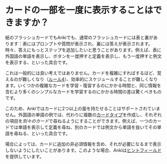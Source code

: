 # カードの一部を一度に表示することはできますか？

紙のフラッシュカードでもAnkiでも、通常のフラッシュカードには表と裏があります：表にはプロンプトや質問が表示され、裏には答えが表示されます。時々、答えにもっとステップを追加したいと思うことがあります。例えば、表に外国語の単語を表示し、ボタンを一度押すと定義を表示し、もう一度押すと例文を表示する、といった具合です。

これは一般的には良い考えではありません。カードを複雑にすればするほど、覚えるのが難しくなり（[ルール4](http://www.supermemo.com/articles/20rules.htm)）、効率的にスケジュールすることが難しくなります。いくつかの複雑なカードを学習・復習するのにかかる時間と、同じ情報を含むより多くのシンプルなカードを学習するのにかかる時間の差は驚くべきものです。

このため、Ankiではカードに2つ以上の面を持たせることはサポートされていません。外国語の単語の例では、代わりに複数の[カードタイプ](https://shigeyukey.github.io/anki-manual-jp/templates/intro.html)を作成し、それぞれの項目を*別々のカード*で尋ねるようにすることができます。例えば、一つのカードでは単語を表示して定義を尋ね、別のカードでは例文から単語を抜いてその単語を尋ねる、といった具合です。

場合によっては、カードに追加の非必須情報を含め、それが必要になるまで表示しないようにしたいことがあります。このような場合、Ankiは[ヒントフィールド](https://shigeyukey.github.io/anki-manual-jp/templates/fields.html#ヒントフィールド)を提供しています。